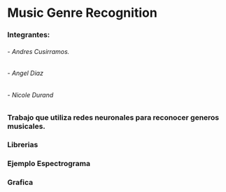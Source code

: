 # Music Genre Recognition

### Integrantes:
###### - Andres Cusirramos.
###### - Angel Diaz
###### - Nicole Durand

### Trabajo que utiliza redes neuronales para reconocer generos musicales.

### Librerias 

### Ejemplo Espectrograma

### Grafica 
